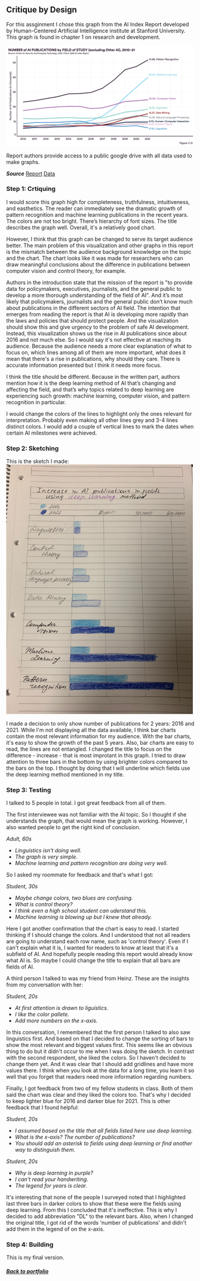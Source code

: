 ## Critique by Design 

For this assginment I chose this graph from the AI Index Report developed by Human-Centered Artificial Intelligence institute at Stanford University. This graph is found in chapter 1 on research and development. 

<img src = '1.1.3.png'/>

Report authors provide access to a public google drive with all data used to make graphs. 

__*Source*__
[Report](https://aiindex.stanford.edu/wp-content/uploads/2022/03/2022-AI-Index-Report_Master.pdf) 
[Data](https://docs.google.com/spreadsheets/d/1D_7XVaE4BK0DrEFRg0aLaQSYdGQ4YugA1OD3UPd4LMY/edit#gid=1815239521) 

### Step 1: Crtiquing 

I would score this graph high for completeness, truthfulness, intuitiveness, and easthetics. The reader can immediately see the dramatic growth of pattern recognition and machine learning publications in the recent years. The colors are not too bright. There’s hierarchy of font sizes. The title describes the graph well. Overall, it's a relatively good chart. 

However, I think that this graph can be changed to serve its target audience better. The main problem of this visualization and other graphs in this report is the mismatch between the audience background knowledge on the topic and the chart. The chart looks like it was made for researchers who can draw meaningful conclusions about the difference in publications between computer vision and control theory, for example. 

Authors in the introduction state that the mission of the report is "to provide data for policymakers, executives, journalists, and the general public to develop a more thorough understanding of the field of AI". And it’s most likely that policymakers, journalists and the general public don’t know much about publications in the different sectors of AI field. The intention that emerges from reading the report is that AI is developing more rapidly than the laws and policies that should protect people. And the visualization should show this and give urgency to the problem of safe AI development. 
Instead, this visualization shows us the rise in AI publications since about 2016 and not much else. So I would say it's not effective at reaching its audience. Because the audience needs a more clear explanation of what to focus on, which lines among all of them are more important, what does it mean that there's a rise in publications, why should they care. There is accurate information presented but I think it needs more focus. 

I think the title should be different. Because in the written part, authors mention how it is the deep learning method of AI that’s changing and affecting the field, and that’s why topics related to deep learning are experiencing such growth: machine learning, computer vision, and pattern recognition in particular. 

I would change the colors of the lines to highlight only the ones relevant for interpretation. Probably even making all other lines grey and 3-4 lines distinct colors. I would add a couple of vertical lines to mark the dates when certain AI milestones were achieved. 

### Step 2: Sketching 

This is the sketch I made: 
<img src = 'aisketch.jpeg' width = '500'/>

I made a decision to only show number of publications for 2 years: 2016 and 2021. While I'm not displaying all the data available, I think bar charts contain the most relevant information for my audience. 
With the bar charts, it's easy to show the growth of the past 5 years. Also, bar charts are easy to read, the lines are not entangled. 
I changed the title to focus on the difference - increase - that is most improtant in this graph. I tried to draw attention to three bars in the bottom by using brighter colors compared to the bars on the top. I thought by doing that I will underline which fields use the deep learning method mentioned in my title. 

### Step 3: Testing

I talked to 5 people in total. I got great feedback from all of them. 

The first interviewee was not familiar with the AI topic. So I thought if she understands the graph, that would mean the graph is working. However, I also wanted people to get the right kind of conclusion. 

*Adult, 60s* 
  * *Linguistics isn't doing well.*
  * *The graph is very simple.*
  * *Machine learning and pattern recognition are doing very well.* 

So I asked my roommate for feedback and that's what I got: 

*Student, 30s*
  * *Maybe change colors, two blues are confusing.*
  * *What is control theory?*
  * *I think even a high school student can uderstand this.*
  * *Machine learning is blowing up but I knew that already.* 

Here I got another confirmation that the chart is easy to read. I started thinking if I should change the colors. And I understood that not all readers are going to understand each row name, such as 'control theory'. Even if I can't explain what it is, I wanted for readers to know at least that it's a subfield of AI. And hopefully people reading this report would already know what AI is. So maybe I could change the title to explain that all bars are fields of AI. 

A third person I talked to was my friend from Heinz. These are the insights from my conversation with her: 

*Student, 20s* 
  * *At first attention is drawn to liguistics.* 
  * *I like the color pallete.*
  * *Add more numbers on the x-axis.*

In this conversation, I remembered that the first person I talked to also saw linguistics first. And based on that I decided to change the sorting of bars to show the most relevant and biggest values first. This seems like an obvious thing to do but it didn't occur to me when I was doing the sketch. 
In contrast with the second respondent, she liked the colors. So I haven't decided to change them yet. And it was clear that I should add gridlines and have more values there. I think when you look at the data for a long time, you learn it so well that you forget that readers need more information regarding numbers. 

Finally, I got feedback from two of my fellow students in class. Both of them said the chart was clear and they liked the colors too. That's why I decided to keep lighter blue for 2016 and darker blue for 2021. This is other feedback that I found helpful: 

*Student, 20s*
  * *I assumed based on the title that all fields listed here use deep learning.* 
  * *What is the x-axis? The number of publications?* 
  * *You should add an asterisk to fields using deep learning or find another way to distinguish them.*

*Student, 20s*
  * *Why is deep learning in purple?* 
  * *I can't read your handwriting.* 
  * *The legend for years is clear.*

It's interesting that none of the people I surveyed noted that I highlighted last three bars in darker colors to show that these were the fields using deep learning. From this I concluded that it's ineffective. This is why I decided to add abbreviation "DL" to the relevant bars.
Also, when I changed the original title, I got rid of the words 'number of publications' and didn't add them in the legend of on the x-axis. 

### Step 4: Building

This is my final version. 
<div class="flourish-embed flourish-chart" data-src="visualisation/11237100"><script src="https://public.flourish.studio/resources/embed.js"></script></div>

##### [Back to portfolio](/README.md)
